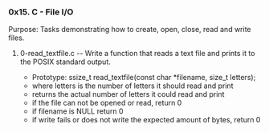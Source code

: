 ### 0x15. C - File I/O

Purpose: Tasks demonstrating how to create, open, close, read and write files.

1. 0-read_textfile.c -- Write a function that reads a text file and prints it to the POSIX standard output.

    * Prototype: ssize_t read_textfile(const char *filename, size_t letters);
    * where letters is the number of letters it should read and print
    * returns the actual number of letters it could read and print
    * if the file can not be opened or read, return 0
    * if filename is NULL return 0
    * if write fails or does not write the expected amount of bytes, return 0

